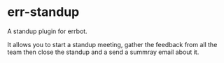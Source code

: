 # err-standup

A standup plugin for errbot.

It allows you to start a standup meeting, gather the feedback from all the team then 
close the standup and a send a summray email about it.
